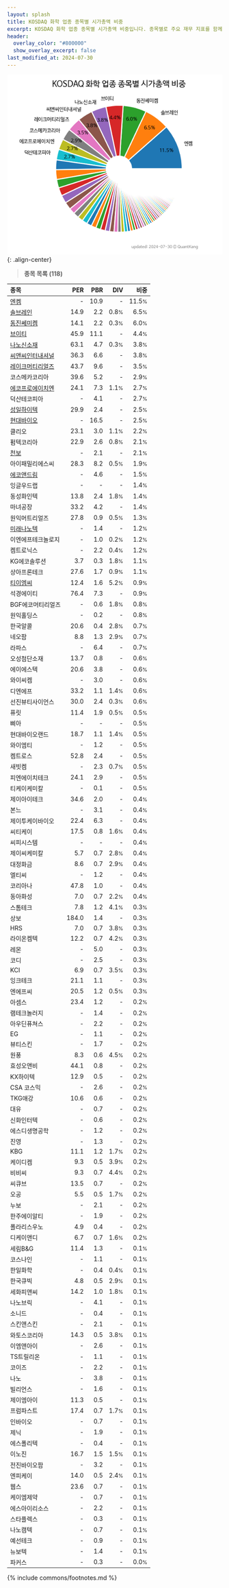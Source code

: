 ```yaml
---
layout: splash
title: KOSDAQ 화학 업종 종목별 시가총액 비중
excerpt: KOSDAQ 화학 업종 종목별 시가총액 비중입니다. 종목별로 주요 재무 지표를 함께 표시합니다.
header:
  overlay_color: "#800000"
  show_overlay_excerpt: false
last_modified_at: 2024-07-30
---
```



![KOSDAQ 화학 업종 종목별 시가총액 비중](/stats/sector/images/kosdaq_업종_화학_종목.png){: .align-center}


> **종목 목록 (118)**<a id="list"></a>

| **종목** | **PER** | **PBR** | **DIV** | **비중** |
| :------- | ------: | ------: | ------: | -------: |
| [엔켐](/348370/) | - | 10.9 | - | 11.5<small>%</small> |
| [솔브레인](/357780/) | 14.9 | 2.2 | 0.8<small>%</small> | 6.5<small>%</small> |
| [동진쎄미켐](/005290/) | 14.1 | 2.2 | 0.3<small>%</small> | 6.0<small>%</small> |
| [브이티](/018290/) | 45.9 | 11.1 | - | 4.4<small>%</small> |
| [나노신소재](/121600/) | 63.1 | 4.7 | 0.3<small>%</small> | 3.8<small>%</small> |
| [씨앤씨인터내셔널](/352480/) | 36.3 | 6.6 | - | 3.8<small>%</small> |
| [레이크머티리얼즈](/281740/) | 43.7 | 9.6 | - | 3.5<small>%</small> |
| 코스메카코리아 | 39.6 | 5.2 | - | 2.9<small>%</small> |
| [에코프로에이치엔](/383310/) | 24.1 | 7.3 | 1.1<small>%</small> | 2.7<small>%</small> |
| 덕산테코피아 | - | 4.1 | - | 2.7<small>%</small> |
| [성일하이텍](/365340/) | 29.9 | 2.4 | - | 2.5<small>%</small> |
| [현대바이오](/048410/) | - | 16.5 | - | 2.5<small>%</small> |
| 클리오 | 23.1 | 3.0 | 1.1<small>%</small> | 2.2<small>%</small> |
| 펌텍코리아 | 22.9 | 2.6 | 0.8<small>%</small> | 2.1<small>%</small> |
| [천보](/278280/) | - | 2.1 | - | 2.1<small>%</small> |
| 아이패밀리에스씨 | 28.3 | 8.2 | 0.5<small>%</small> | 1.9<small>%</small> |
| [에코앤드림](/101360/) | - | 4.6 | - | 1.5<small>%</small> |
| 잉글우드랩 | - | - | - | 1.4<small>%</small> |
| 동성화인텍 | 13.8 | 2.4 | 1.8<small>%</small> | 1.4<small>%</small> |
| 마녀공장 | 33.2 | 4.2 | - | 1.4<small>%</small> |
| 원익머트리얼즈 | 27.8 | 0.9 | 0.5<small>%</small> | 1.3<small>%</small> |
| [미래나노텍](/095500/) | - | 1.4 | - | 1.2<small>%</small> |
| 이엔에프테크놀로지 | - | 1.0 | 0.2<small>%</small> | 1.2<small>%</small> |
| 켐트로닉스 | - | 2.2 | 0.4<small>%</small> | 1.2<small>%</small> |
| KG에코솔루션 | 3.7 | 0.3 | 1.8<small>%</small> | 1.1<small>%</small> |
| 상아프론테크 | 27.6 | 1.7 | 0.9<small>%</small> | 1.1<small>%</small> |
| [티이엠씨](/425040/) | 12.4 | 1.6 | 5.2<small>%</small> | 0.9<small>%</small> |
| 석경에이티 | 76.4 | 7.3 | - | 0.9<small>%</small> |
| BGF에코머티리얼즈 | - | 0.6 | 1.8<small>%</small> | 0.8<small>%</small> |
| 원익홀딩스 | - | 0.2 | - | 0.8<small>%</small> |
| 한국알콜 | 20.6 | 0.4 | 2.8<small>%</small> | 0.7<small>%</small> |
| 네오팜 | 8.8 | 1.3 | 2.9<small>%</small> | 0.7<small>%</small> |
| 라파스 | - | 6.4 | - | 0.7<small>%</small> |
| 오성첨단소재 | 13.7 | 0.8 | - | 0.6<small>%</small> |
| 에이에스텍 | 20.6 | 3.8 | - | 0.6<small>%</small> |
| 와이씨켐 | - | 3.0 | - | 0.6<small>%</small> |
| 디엔에프 | 33.2 | 1.1 | 1.4<small>%</small> | 0.6<small>%</small> |
| 선진뷰티사이언스 | 30.0 | 2.4 | 0.3<small>%</small> | 0.6<small>%</small> |
| 퓨릿 | 11.4 | 1.9 | 0.5<small>%</small> | 0.5<small>%</small> |
| 삐아 | - | - | - | 0.5<small>%</small> |
| 현대바이오랜드 | 18.7 | 1.1 | 1.4<small>%</small> | 0.5<small>%</small> |
| 와이엠티 | - | 1.2 | - | 0.5<small>%</small> |
| 켐트로스 | 52.8 | 2.4 | - | 0.5<small>%</small> |
| 새빗켐 | - | 2.3 | 0.7<small>%</small> | 0.5<small>%</small> |
| 피엔에이치테크 | 24.1 | 2.9 | - | 0.5<small>%</small> |
| 티케이케미칼 | - | 0.1 | - | 0.5<small>%</small> |
| 제이아이테크 | 34.6 | 2.0 | - | 0.4<small>%</small> |
| 본느 | - | 3.1 | - | 0.4<small>%</small> |
| 제이투케이바이오 | 22.4 | 6.3 | - | 0.4<small>%</small> |
| 씨티케이 | 17.5 | 0.8 | 1.6<small>%</small> | 0.4<small>%</small> |
| 씨피시스템 | - | - | - | 0.4<small>%</small> |
| 제이씨케미칼 | 5.7 | 0.7 | 2.8<small>%</small> | 0.4<small>%</small> |
| 대정화금 | 8.6 | 0.7 | 2.9<small>%</small> | 0.4<small>%</small> |
| 엘티씨 | - | 1.2 | - | 0.4<small>%</small> |
| 코리아나 | 47.8 | 1.0 | - | 0.4<small>%</small> |
| 동아화성 | 7.0 | 0.7 | 2.2<small>%</small> | 0.4<small>%</small> |
| 스톰테크 | 7.8 | 1.2 | 4.1<small>%</small> | 0.3<small>%</small> |
| 상보 | 184.0 | 1.4 | - | 0.3<small>%</small> |
| HRS | 7.0 | 0.7 | 3.8<small>%</small> | 0.3<small>%</small> |
| 라이온켐텍 | 12.2 | 0.7 | 4.2<small>%</small> | 0.3<small>%</small> |
| 레몬 | - | 5.0 | - | 0.3<small>%</small> |
| 코디 | - | 2.5 | - | 0.3<small>%</small> |
| KCI | 6.9 | 0.7 | 3.5<small>%</small> | 0.3<small>%</small> |
| 잉크테크 | 21.1 | 1.1 | - | 0.3<small>%</small> |
| 엔에프씨 | 20.5 | 1.2 | 0.5<small>%</small> | 0.3<small>%</small> |
| 아셈스 | 23.4 | 1.2 | - | 0.2<small>%</small> |
| 램테크놀러지 | - | 1.4 | - | 0.2<small>%</small> |
| 아우딘퓨쳐스 | - | 2.2 | - | 0.2<small>%</small> |
| EG | - | 1.1 | - | 0.2<small>%</small> |
| 뷰티스킨 | - | 1.7 | - | 0.2<small>%</small> |
| 원풍 | 8.3 | 0.6 | 4.5<small>%</small> | 0.2<small>%</small> |
| 효성오앤비 | 44.1 | 0.8 | - | 0.2<small>%</small> |
| KX하이텍 | 12.9 | 0.5 | - | 0.2<small>%</small> |
| CSA 코스믹 | - | 2.6 | - | 0.2<small>%</small> |
| TKG애강 | 10.6 | 0.6 | - | 0.2<small>%</small> |
| 대유 | - | 0.7 | - | 0.2<small>%</small> |
| 신화인터텍 | - | 0.6 | - | 0.2<small>%</small> |
| 에스디생명공학 | - | 1.2 | - | 0.2<small>%</small> |
| 진영 | - | 1.3 | - | 0.2<small>%</small> |
| KBG | 11.1 | 1.2 | 1.7<small>%</small> | 0.2<small>%</small> |
| 케이디켐 | 9.3 | 0.5 | 3.9<small>%</small> | 0.2<small>%</small> |
| 비비씨 | 9.3 | 0.7 | 4.4<small>%</small> | 0.2<small>%</small> |
| 씨큐브 | 13.5 | 0.7 | - | 0.2<small>%</small> |
| 오공 | 5.5 | 0.5 | 1.7<small>%</small> | 0.2<small>%</small> |
| 누보 | - | 2.1 | - | 0.2<small>%</small> |
| 한주에이알티 | - | 1.9 | - | 0.2<small>%</small> |
| 폴라리스우노 | 4.9 | 0.4 | - | 0.2<small>%</small> |
| 디케이앤디 | 6.7 | 0.7 | 1.6<small>%</small> | 0.2<small>%</small> |
| 세림B&G | 11.4 | 1.3 | - | 0.1<small>%</small> |
| 코스나인 | - | 1.1 | - | 0.1<small>%</small> |
| 한일화학 | - | 0.4 | 0.4<small>%</small> | 0.1<small>%</small> |
| 한국큐빅 | 4.8 | 0.5 | 2.9<small>%</small> | 0.1<small>%</small> |
| 세화피앤씨 | 14.2 | 1.0 | 1.8<small>%</small> | 0.1<small>%</small> |
| 나노브릭 | - | 4.1 | - | 0.1<small>%</small> |
| 소니드 | - | 0.4 | - | 0.1<small>%</small> |
| 스킨앤스킨 | - | 2.1 | - | 0.1<small>%</small> |
| 와토스코리아 | 14.3 | 0.5 | 3.8<small>%</small> | 0.1<small>%</small> |
| 이엠앤아이 | - | 2.6 | - | 0.1<small>%</small> |
| TS트릴리온 | - | 1.1 | - | 0.1<small>%</small> |
| 코이즈 | - | 2.2 | - | 0.1<small>%</small> |
| 나노 | - | 3.8 | - | 0.1<small>%</small> |
| 빌리언스 | - | 1.6 | - | 0.1<small>%</small> |
| 제이엠아이 | 11.3 | 0.5 | - | 0.1<small>%</small> |
| 프럼파스트 | 17.4 | 0.7 | 1.7<small>%</small> | 0.1<small>%</small> |
| 인바이오 | - | 0.7 | - | 0.1<small>%</small> |
| 제닉 | - | 1.9 | - | 0.1<small>%</small> |
| 에스폴리텍 | - | 0.4 | - | 0.1<small>%</small> |
| 이노진 | 16.7 | 1.5 | 1.5<small>%</small> | 0.1<small>%</small> |
| 전진바이오팜 | - | 3.2 | - | 0.1<small>%</small> |
| 엔피케이 | 14.0 | 0.5 | 2.4<small>%</small> | 0.1<small>%</small> |
| 웹스 | 23.6 | 0.7 | - | 0.1<small>%</small> |
| 케이엠제약 | - | 0.7 | - | 0.1<small>%</small> |
| 에스아이리소스 | - | 2.2 | - | 0.1<small>%</small> |
| 스타플렉스 | - | 0.3 | - | 0.1<small>%</small> |
| 나노캠텍 | - | 0.7 | - | 0.1<small>%</small> |
| 예선테크 | - | 0.9 | - | 0.1<small>%</small> |
| 뉴보텍 | - | 1.4 | - | 0.1<small>%</small> |
| 파커스 | - | 0.3 | - | 0.0<small>%</small> |

{% include commons/footnotes.md %}